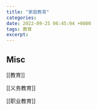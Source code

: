 ```yaml
---
title: "家庭教育"
categories: 
date: 2022-09-25 06:45:04 +0800
tags: 教育
excerpt: 
---
```



## Misc

[[教育]]

[[义务教育]]

[[职业教育]]





